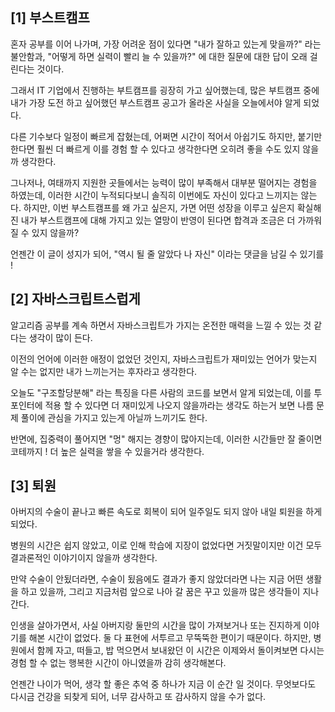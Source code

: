 ## **\[1\] 부스트캠프**

혼자 공부를 이어 나가며, 가장 어려운 점이 있다면 "내가 잘하고 있는게 맞을까?" 라는 불안함과, "어떻게 하면 실력이 빨리 늘 수 있을까?" 에 대한 질문에 대한 답이 오래 걸린다는 것이다.

그래서 IT 기업에서 진행하는 부트캠프를 굉장히 가고 싶어했는데, 많은 부트캠프 중에 내가 가장 도전 하고 싶어했던 부스트캠프 공고가 올라온 사실을 오늘에서야 알게 되었다.

다른 기수보다 일정이 빠르게 잡혔는데, 어쩌면 시간이 적어서 아쉽기도 하지만, 붙기만 한다면 훨씬 더 빠르게 이를 경험 할 수 있다고 생각한다면 오히려 좋을 수도 있지 않을까 생각한다.

그나저나, 여태까지 지원한 곳들에서는 능력이 많이 부족해서 대부분 떨어지는 경험을 하였는데, 이러한 시간이 누적되다보니 솔직히 이번에도 자신이 있다고 느끼지는 않는다. 하지만, 이번 부스트캠프를 왜 가고 싶은지, 가면 어떤 성장을 이루고 싶은지 확실해진 내가 부스트캠프에 대해 가지고 있는 열망이 반영이 된다면 합격과 조금은 더 가까워질 수 있지 않을까?

언젠간 이 글이 성지가 되어, "역시 될 줄 알았다 나 자신" 이라는 댓글을 남길 수 있기를 !

## **\[2\] 자바스크립트스럽게**

알고리즘 공부를 계속 하면서 자바스크립트가 가지는 온전한 매력을 느낄 수 있는 것 같다는 생각이 많이 든다.

이전의 언어에 이러한 애정이 없었던 것인지, 자바스크립트가 재미있는 언어가 맞는지 알 수는 없지만 내가 느끼는거는 후자라고 생각한다.

오늘도 "구조할당분해" 라는 특징을 다른 사람의 코드를 보면서 알게 되었는데, 이를 투포인터에 적용 할 수 있다면 더 재미있게 나오지 않을까라는 생각도 하는거 보면 나름 문제 풀이에 관심을 가지고 있는게 아닐까 느끼기도 한다.

반면에, 집중력이 풀어지면 "멍" 해지는 경향이 많아지는데, 이러한 시간들만 잘 줄이면 코테까지 ! 더 높은 실력을 쌓을 수 있을거라 생각한다.

## **\[3\] 퇴원**

아버지의 수술이 끝나고 빠른 속도로 회복이 되어 일주일도 되지 않아 내일 퇴원을 하게 되었다.

병원의 시간은 쉽지 않았고, 이로 인해 학습에 지장이 없었다면 거짓말이지만 이건 모두 결과론적인 이야기이지 않을까 생각한다.

만약 수술이 안됬더라면, 수술이 됬음에도 결과가 좋지 않았더라면 나는 지금 어떤 생활을 하고 있을까, 그리고 지금처럼 앞으로 나아 갈 꿈은 꾸고 있을까 많은 생각들이 지나간다.

인생을 살아가면서, 사실 아버지랑 둘만의 시간을 많이 가져보거나 또는 진지하게 이야기를 해본 시간이 없었다. 둘 다 표현에 서투르고 무뚝뚝한 편이기 때문이다. 하지만, 병원에서 함께 자고, 떠들고, 밥 먹으면서 보내왔던 이 시간은 이제와서 돌이켜보면 다시는 경험 할 수 없는 행복한 시간이 아니였을까 감히 생각해본다.

언젠간 나이가 먹어, 생각 할 좋은 추억 중 하나가 지금 이 순간 일 것이다. 무엇보다도 다시금 건강을 되찾게 되어, 너무 감사하고 또 감사하지 않을 수가 없다.
